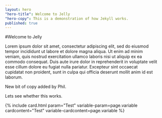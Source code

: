 ```yaml
---
layout: hero
"hero-title": Welcome to Jelly
"hero-copy": This is a demonstration of how Jekyll works.
published: true
---
```


#Welcome to Jelly

Lorem ipsum dolor sit amet, consectetur adipiscing elit, sed do eiusmod tempor incididunt ut labore et dolore magna aliqua. Ut enim ad minim veniam, quis nostrud exercitation ullamco laboris nisi ut aliquip ex ea commodo consequat. Duis aute irure dolor in reprehenderit in voluptate velit esse cillum dolore eu fugiat nulla pariatur. Excepteur sint occaecat cupidatat non proident, sunt in culpa qui officia deserunt mollit anim id est laborum.

New bit of copy added by Phil.

Lets see whether this works.

{% include card.html param="Test" variable-param=page.variable cardcontent="Test" variable-cardcontent=page.variable %}